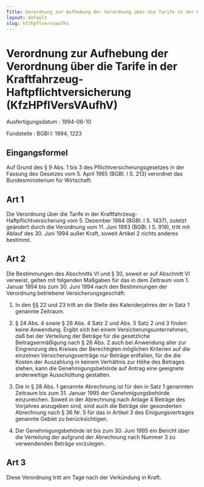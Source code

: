 ```yaml
---
Title: Verordnung zur Aufhebung der Verordnung über die Tarife in der Kraftfahrzeug-Haftpflichtversicherung
layout: default
slug: kfzhpflversvaufhv
---
```


# Verordnung zur Aufhebung der Verordnung über die Tarife in der Kraftfahrzeug-Haftpflichtversicherung (KfzHPflVersVAufhV)

Ausfertigungsdatum
:   1994-06-10

Fundstelle
:   BGBl I: 1994, 1223



## Eingangsformel

Auf Grund des § 9 Abs. 1 bis 3 des Pflichtversicherungsgesetzes in der
Fassung des Gesetzes vom 5. April 1965 (BGBl. I S. 213) verordnet das
Bundesministerium für Wirtschaft:


## Art 1

Die Verordnung über die Tarife in der Kraftfahrzeug-
Haftpflichtversicherung vom 5. Dezember 1984 (BGBl. I S. 1437),
zuletzt geändert durch die Verordnung vom 11. Juni 1993 (BGBl. I S.
919), tritt mit Ablauf des 30. Juni 1994 außer Kraft, soweit Artikel 2
nichts anderes bestimmt.


## Art 2

Die Bestimmungen des Abschnitts VI und § 30, soweit er auf Abschnitt
VI verweist, gelten mit folgenden Maßgaben für das in dem Zeitraum vom
1\. Januar 1994 bis zum 30. Juni 1994 nach den Bestimmungen der
Verordnung betriebene Versicherungsgeschäft:

1.  In den §§ 22 und 23 tritt an die Stelle des Kalenderjahres der in Satz
    1 genannte Zeitraum.


2.  § 24 Abs. 4 sowie § 26 Abs. 4 Satz 2 und Abs. 5 Satz 2 und 3 finden
    keine Anwendung. Ergibt sich bei einem Versicherungsunternehmen, daß
    bei der Verteilung der Beträge für die gesetzliche Beitragsermäßigung
    nach § 26 Abs. 2 auch bei Anwendung aller zur Eingrenzung des Kreises
    der Berechtigten möglichen Kriterien auf die einzelnen
    Versicherungsverträge nur Beträge entfallen, für die die Kosten der
    Auszahlung in keinem Verhältnis zur Höhe des Betrages stehen, kann die
    Genehmigungsbehörde auf Antrag eine geeignete anderweitige
    Ausschüttung gestatten.


3.  Die in § 28 Abs. 1 genannte Abrechnung ist für den in Satz 1 genannten
    Zeitraum bis zum 31. Januar 1995 der Genehmigungsbehörde einzureichen.
    Soweit in der Abrechnung nach Anlage 4 Beträge des Vorjahres anzugeben
    sind, sind auch die Beträge der gesonderten Abrechnung nach § 36 Nr. 5
    für das in Artikel 3 des Einigungsvertrages genannte Gebiet zu
    berücksichtigen.


4.  Der Genehmigungsbehörde ist bis zum 30. Juni 1995 ein Bericht über die
    Verteilung der aufgrund der Abrechnung nach Nummer 3 zu verwendenden
    Beträge vorzulegen.





## Art 3

Diese Verordnung tritt am Tage nach der Verkündung in Kraft.

